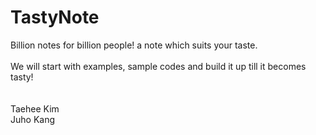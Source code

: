 # TastyNote
Billion notes for billion people! a note which suits your taste.<br>
<br>
We will start with examples, sample codes and build it up till it becomes tasty!
<br>
<br>
<br>
Taehee Kim<br>
Juho Kang
